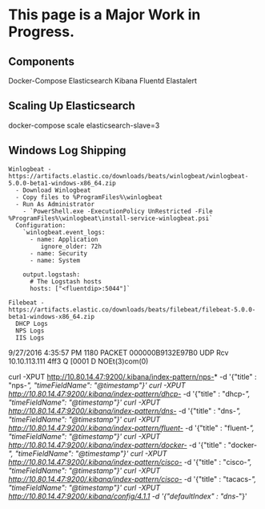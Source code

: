 # This page is a Major Work in Progress.

## Components
Docker-Compose
  Elasticsearch
  Kibana
  Fluentd
  Elastalert



## Scaling Up Elasticsearch
docker-compose scale elasticsearch-slave=3

## Windows Log Shipping
    Winlogbeat - https://artifacts.elastic.co/downloads/beats/winlogbeat/winlogbeat-5.0.0-beta1-windows-x86_64.zip
      - Download Winlogbeat
      - Copy files to %ProgramFiles%\winlogbeat
      - Run As Administrator
        - `PowerShell.exe -ExecutionPolicy UnRestricted -File %ProgramFiles%\winlogbeat\install-service-winlogbeat.psi`
      Configuration:
        `winlogbeat.event_logs:
          - name: Application
             ignore_older: 72h
          - name: Security
          - name: System

        output.logstash:
          # The Logstash hosts
          hosts: ["<fluentdip>:5044"]`

    Filebeat - https://artifacts.elastic.co/downloads/beats/filebeat/filebeat-5.0.0-beta1-windows-x86_64.zip
      DHCP Logs
      NPS Logs
      IIS Logs


9/27/2016 4:35:57 PM 1180 PACKET  000000B9132E97B0 UDP Rcv 10.10.113.111   4ff3   Q [0001   D   NOEt(3)com(0)

curl -XPUT http://10.80.14.47:9200/.kibana/index-pattern/nps-* -d '{"title" : "nps-*",  "timeFieldName": "@timestamp"}'
curl -XPUT http://10.80.14.47:9200/.kibana/index-pattern/dhcp-* -d '{"title" : "dhcp-*",  "timeFieldName": "@timestamp"}'
curl -XPUT http://10.80.14.47:9200/.kibana/index-pattern/dns-* -d '{"title" : "dns-*",  "timeFieldName": "@timestamp"}'
curl -XPUT http://10.80.14.47:9200/.kibana/index-pattern/fluent-* -d '{"title" : "fluent-*",  "timeFieldName": "@timestamp"}'
curl -XPUT http://10.80.14.47:9200/.kibana/index-pattern/docker-* -d '{"title" : "docker-*",  "timeFieldName": "@timestamp"}'
curl -XPUT http://10.80.14.47:9200/.kibana/index-pattern/cisco-* -d '{"title" : "cisco-*",  "timeFieldName": "@timestamp"}'
curl -XPUT http://10.80.14.47:9200/.kibana/index-pattern/cisco-* -d '{"title" : "tacacs-*",  "timeFieldName": "@timestamp"}'
curl -XPUT http://10.80.14.47:9200/.kibana/config/4.1.1 -d '{"defaultIndex" : "dns-*"}'
